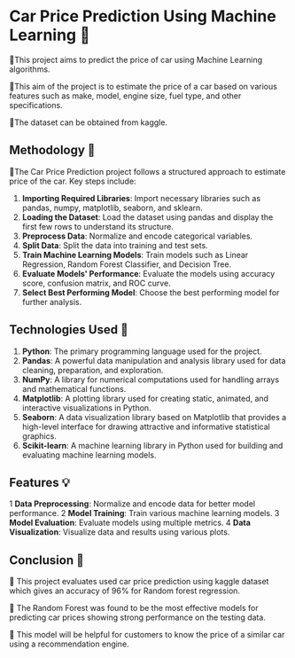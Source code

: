# Car Price Prediction Using Machine Learning 🚗

🔹This project aims to predict the price of car using Machine Learning algorithms.

🔹This aim of the project is to estimate the price of a car based on various features such as make, model, engine size, fuel type, and other specifications. 

🔹The dataset can be obtained from kaggle.

## Methodology 🔎

🔹The Car Price Prediction project follows a structured approach to estimate price of the car. Key steps include:

1. **Importing Required Libraries**: Import necessary libraries such as pandas, numpy, matplotlib, seaborn, and sklearn.
2. **Loading the Dataset**: Load the dataset using pandas and display the first few rows to understand its structure.
3. **Preprocess Data**: Normalize and encode categorical variables.
4. **Split Data**: Split the data into training and test sets.
5. **Train Machine Learning Models**: Train models such as Linear Regression, Random Forest Classifier, and Decision Tree.
6. **Evaluate Models' Performance**: Evaluate the models using accuracy score, confusion matrix, and ROC curve.
7. **Select Best Performing Model**: Choose the best performing model for further analysis.

## Technologies Used 🚀

1. **Python**: The primary programming language used for the project.
2. **Pandas**: A powerful data manipulation and analysis library used for data cleaning, preparation, and exploration.
3. **NumPy**: A library for numerical computations used for handling arrays and mathematical functions.
4. **Matplotlib**: A plotting library used for creating static, animated, and interactive visualizations in Python.
5. **Seaborn**: A data visualization library based on Matplotlib that provides a high-level interface for drawing attractive and informative statistical graphics.
6. **Scikit-learn**: A machine learning library in Python used for building and evaluating machine learning models.

## Features 💡

1   **Data Preprocessing**: Normalize and encode data for better model performance.
2   **Model Training**: Train various machine learning models.
3   **Model Evaluation**: Evaluate models using multiple metrics.
4   **Data Visualization**: Visualize data and results using various plots.

## Conclusion 📌

🔹  This project evaluates used car price prediction using kaggle dataset which gives an accuracy of 96% for Random forest regression.

🔹 The Random Forest was found to be the most effective models for predicting car prices showing strong performance on the testing data.

🔹 This model will be helpful for customers to know the price of a similar car using a recommendation engine.


